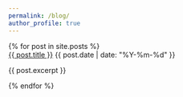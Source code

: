 ```yaml
---
permalink: /blog/
author_profile: true
---
```



<div class="post-list">
  {% for post in site.posts %}
    <div class="post-card">
      <a class="post-link" href="{{ post.url | relative_url }}">{{ post.title }}</a>
      <span class="post-date">{{ post.date | date: "%Y-%m-%d" }}</span>
      <p class="post-excerpt">{{ post.excerpt }}</p>
    </div>
  {% endfor %}
</div>






